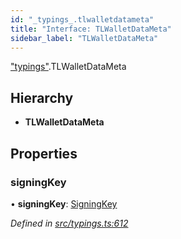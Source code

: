 ```yaml
---
id: "_typings_.tlwalletdatameta"
title: "Interface: TLWalletDataMeta"
sidebar_label: "TLWalletDataMeta"
---
```


["typings"](../modules/_typings_.md).TLWalletDataMeta

## Hierarchy

* **TLWalletDataMeta**

## Properties

### signingKey

•  **signingKey**: [SigningKey](_typings_.signingkey.md)

*Defined in [src/typings.ts:612](https://github.com/trustlines-protocol/clientlib/blob/f60ef2b/src/typings.ts#L612)*
